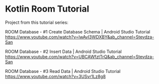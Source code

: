 # Kotlin Room Tutorial 

Project from this tutorial series:

ROOM Database - #1 Create Database Schema | Android Studio Tutorial
https://www.youtube.com/watch?v=lwAvI3WDXBY&ab_channel=Stevdza-San

ROOM Database - #2 Insert Data | Android Studio Tutorial
https://www.youtube.com/watch?v=UBCAWfztTrQ&ab_channel=Stevdza-San

ROOM Database - #3 Read Data | Android Studio Tutorial
https://www.youtube.com/watch?v=3USvr1Lz8g8
